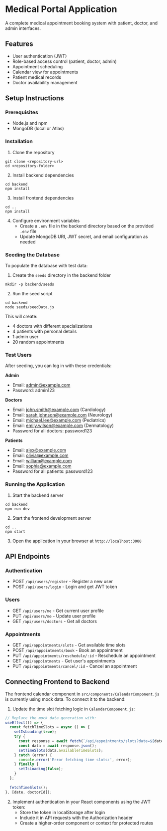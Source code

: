 # Medical Portal Application

A complete medical appointment booking system with patient, doctor, and admin interfaces.

## Features

- User authentication (JWT)
- Role-based access control (patient, doctor, admin)
- Appointment scheduling
- Calendar view for appointments
- Patient medical records
- Doctor availability management

## Setup Instructions

### Prerequisites

- Node.js and npm
- MongoDB (local or Atlas)

### Installation

1. Clone the repository
```
git clone <repository-url>
cd <repository-folder>
```

2. Install backend dependencies
```
cd backend
npm install
```

3. Install frontend dependencies
```
cd ..
npm install
```

4. Configure environment variables
   - Create a `.env` file in the backend directory based on the provided `.env` file
   - Update MongoDB URI, JWT secret, and email configuration as needed

### Seeding the Database

To populate the database with test data:

1. Create the `seeds` directory in the backend folder
```
mkdir -p backend/seeds
```

2. Run the seed script
```
cd backend
node seeds/seedData.js
```

This will create:
- 4 doctors with different specializations
- 4 patients with personal details
- 1 admin user
- 20 random appointments

### Test Users

After seeding, you can log in with these credentials:

**Admin**
- Email: admin@example.com
- Password: admin123

**Doctors**
- Email: john.smith@example.com (Cardiology)
- Email: sarah.johnson@example.com (Neurology)
- Email: michael.lee@example.com (Pediatrics)
- Email: emily.wilson@example.com (Dermatology)
- Password for all doctors: password123

**Patients**
- Email: alex@example.com
- Email: olivia@example.com
- Email: william@example.com
- Email: sophia@example.com
- Password for all patients: password123

### Running the Application

1. Start the backend server
```
cd backend
npm run dev
```

2. Start the frontend development server
```
cd ..
npm start
```

3. Open the application in your browser at `http://localhost:3000`

## API Endpoints

### Authentication
- POST `/api/users/register` - Register a new user
- POST `/api/users/login` - Login and get JWT token

### Users
- GET `/api/users/me` - Get current user profile
- PUT `/api/users/me` - Update user profile
- GET `/api/users/doctors` - Get all doctors

### Appointments
- GET `/api/appointments/slots` - Get available time slots
- POST `/api/appointments/book` - Book an appointment
- PUT `/api/appointments/reschedule/:id` - Reschedule an appointment
- GET `/api/appointments` - Get user's appointments
- PUT `/api/appointments/cancel/:id` - Cancel an appointment

## Connecting Frontend to Backend

The frontend calendar component in `src/components/CalendarComponent.js` is currently using mock data. To connect it to the backend:

1. Update the time slot fetching logic in `CalendarComponent.js`:

```javascript
// Replace the mock data generation with:
useEffect(() => {
  const fetchTimeSlots = async () => {
    setIsLoading(true);
    try {
      const response = await fetch(`/api/appointments/slots?date=${date.toISOString()}&doctorId=${doctorId}`);
      const data = await response.json();
      setTimeSlots(data.availableTimeSlots);
    } catch (error) {
      console.error('Error fetching time slots:', error);
    } finally {
      setIsLoading(false);
    }
  };
  
  fetchTimeSlots();
}, [date, doctorId]);
```

2. Implement authentication in your React components using the JWT token:
   - Store the token in localStorage after login
   - Include it in API requests with the Authorization header
   - Create a higher-order component or context for protected routes 